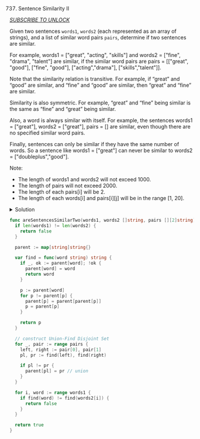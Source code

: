 737. Sentence Similarity II

*[SUBSCRIBE TO UNLOCK](https://leetcode.com/problems/sentence-similarity-ii/)*

Given two sentences `words1`, `words2` (each represented as an array of strings), and a list of similar word pairs `pairs`, determine if two sentences are similar.

For example, words1 = ["great", "acting", "skills"] and words2 = ["fine", "drama", "talent"] are similar, if the similar word pairs are pairs = [["great", "good"], ["fine", "good"], ["acting","drama"], ["skills","talent"]].

Note that the similarity relation is transitive. For example, if “great” and “good” are similar, and “fine” and “good” are similar, then “great” and “fine” are similar.

Similarity is also symmetric. For example, “great” and “fine” being similar is the same as “fine” and “great” being similar.

Also, a word is always similar with itself. For example, the sentences words1 = ["great"], words2 = ["great"], pairs = [] are similar, even though there are no specified similar word pairs.

Finally, sentences can only be similar if they have the same number of words. So a sentence like words1 = ["great"] can never be similar to words2 = ["doubleplus","good"].

Note:

- The length of words1 and words2 will not exceed 1000.
- The length of pairs will not exceed 2000.
- The length of each pairs[i] will be 2.
- The length of each words[i] and pairs[i][j] will be in the range [1, 20].

<details>
<summary>Solution</summary>

[HuaHua](https://zxi.mytechroad.com/blog/hashtable/leetcode-737-sentence-similarity-ii/)
[Other](https://www.cnblogs.com/grandyang/p/8053934.html)

</details>

```go
func areSentencesSimilarTwo(words1, words2 []string, pairs [][2]string) bool {
  if len(words1) != len(words2) {
    return false
  }

  parent := map[string]string{}

  var find = func(word string) string {
    if _, ok := parent[word]; !ok {
      parent[word] = word
      return word
    }

    p := parent[word]
    for p != parent[p] {
      parent[p] = parent[parent[p]]
      p = parent[p]
    }

    return p
  }

  // construct Union-Find Disjoint Set
  for _, pair := range pairs {
    left, right := pair[0], pair[1]
    pl, pr := find(left), find(right)

    if pl != pr {
      parent[pl] = pr // union
    }
  }

  for i, word := range words1 {
    if find(word) != find(words2[i]) {
      return false
    }
  }

  return true
}
```